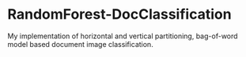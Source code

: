 # RandomForest-DocClassification
My implementation of horizontal and vertical partitioning, bag-of-word model based document image classification.
